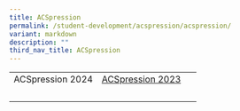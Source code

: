 ```yaml
---
title: ACSpression
permalink: /student-development/acspression/acspression/
variant: markdown
description: ""
third_nav_title: ACSpression
---
```

<table>
<tbody>
<tr>
<td>ACSpression 2024</td>
<td><a href="/announcements/acspression-november-2023/auntie-meng-keow/">ACSpression 2023</a></td>
<td>&nbsp;</td>
</tr>
<tr>
<td>&nbsp;</td>
<td>&nbsp;</td>
<td>&nbsp;</td>
</tr>
</tbody>
</table>